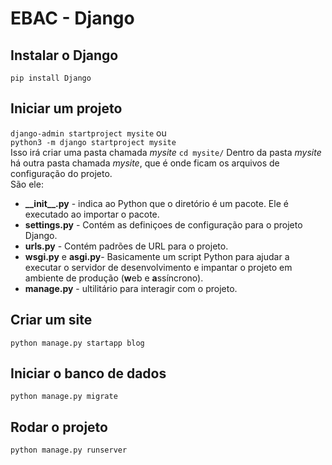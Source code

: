 # EBAC - Django
## Instalar o Django
`pip install Django`

## Iniciar um projeto
`django-admin startproject mysite` ou \
`python3 -m django startproject mysite` \
Isso irá criar uma pasta chamada *mysite* `cd mysite/`
Dentro da pasta *mysite* há outra pasta chamada *mysite*, que é onde ficam os arquivos de configuração do projeto. \
São ele:
-  **\_\_init__.py** - indica ao Python que o diretório é um pacote. Ele é executado ao importar o pacote.
- **settings.py** - Contém as definiçoes de configuração para o projeto Django.
- **urls.py** - Contém padrões de URL para o projeto.
- **wsgi.py** e **asgi.py**- Basicamente um script Python para ajudar a executar o servidor de desenvolvimento e impantar o projeto em ambiente de produção (**w**eb e **a**ssíncrono).
- **manage.py** - ultilitário para interagir com o projeto.

## Criar um site
`python manage.py startapp blog`

## Iniciar o banco de dados
`python manage.py migrate`

## Rodar o projeto
`python manage.py runserver`